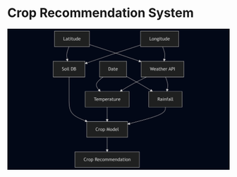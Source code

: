 # Crop Recommendation System

![flowchart](https://raw.githubusercontent.com/HighkeyPrxneeth/CropRecommendationSystem/refs/heads/main/flowchart.png)
